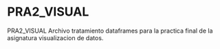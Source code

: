 # PRA2_VISUAL
PRA2_VISUAL
Archivo tratamiento dataframes para la practica final de la asignatura visualizacion de datos. 
